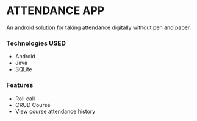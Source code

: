 # ATTENDANCE APP
An android solution for taking attendance digitally without pen and paper.
### Technologies USED
- Android
- Java
- SQLite
### Features
- Roll call
- CRUD Course
- View course attendance history
